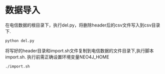 # 数据导入
在电信数据的根目录下，执行del.py，将删除header后的csv文件写入到csv目录下.
```
python del.py
```
将写好的header目录和import.sh文件复制到电信数据的文件目录下,执行脚本import.sh.
执行前需正确设置环境变量NEO4J_HOME
```
./import.sh
```
